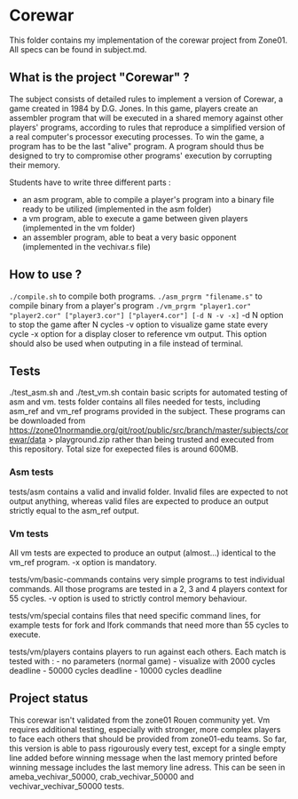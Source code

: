 # Corewar

This folder contains my implementation of the corewar project from Zone01. All specs can be found in subject.md.

## What is the project "Corewar" ?

The subject consists of detailed rules to implement a version of Corewar, a game created in 1984 by D.G. Jones. In this game, players create an assembler program that will be executed in a shared memory against other players' programs, according to rules that reproduce a simplified version of a real computer's processor executing processes. To win the game, a program has to be the last "alive" program. A program should thus be designed to try to compromise other programs' execution by corrupting their memory.

Students have to write three different parts :
- an asm program, able to compile a player's program into a binary file ready to be utilized (implemented in the asm folder)
- a vm program, able to execute a game between given players (implemented in the vm folder)
- an assembler program, able to beat a very basic opponent (implemented in the vechivar.s file)

## How to use ?

`./compile.sh` to compile both programs.
`./asm_prgrm "filename.s"` to compile binary from a player's program
`./vm_prgrm "player1.cor" "player2.cor" ["player3.cor"] ["player4.cor"] [-d N -v -x]`
    -d N option to stop the game after N cycles
    -v option to visualize game state every cycle
    -x option for a display closer to reference vm output.
    This option should also be used when outputing in a file instead of terminal.

## Tests

./test_asm.sh and ./test_vm.sh contain basic scripts for automated testing of asm and vm.
tests folder contains all files needed for tests, including asm_ref and vm_ref programs provided in the subject. These programs can be downloaded from https://zone01normandie.org/git/root/public/src/branch/master/subjects/corewar/data > playground.zip rather than being trusted and executed from this repository. Total size for exepected files is around 600MB.

### Asm tests

tests/asm contains a valid and invalid folder. Invalid files are expected to not output anything, whereas valid files are expected to produce an output strictly equal to the asm_ref output.

### Vm tests

All vm tests are expected to produce an output (almost...) identical to the vm_ref program. -x option is mandatory.

tests/vm/basic-commands contains very simple programs to test individual commands. All those programs are tested in a 2, 3 and 4 players context for 55 cycles. -v option is used to strictly control memory behaviour.

tests/vm/special contains files that need specific command lines, for example tests for fork and lfork commands that need more than 55 cycles to execute.

tests/vm/players contains players to run against each others. Each match is tested with :
    - no parameters (normal game)
    - visualize with 2000 cycles deadline
    - 50000 cycles deadline
    - 10000 cycles deadline

## Project status

This corewar isn't validated from the zone01 Rouen community yet.
Vm requires additional testing, especially with stronger, more complex players to face each others that should be provided from zone01-edu teams.
So far, this version is able to pass rigourously every test, except for a single empty line added before winning message when the last memory printed before winning message includes the last memory line adress. This can be seen in ameba_vechivar_50000, crab_vechivar_50000 and vechivar_vechivar_50000 tests.
